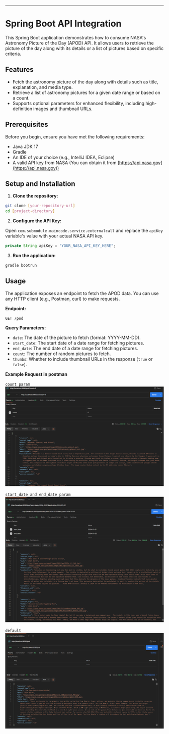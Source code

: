 
---

# Spring Boot API Integration

This Spring Boot application demonstrates how to consume NASA's Astronomy Picture of the Day (APOD) API. It allows users to retrieve the picture of the day along with its details or a list of pictures based on specific criteria.

## Features

- Fetch the astronomy picture of the day along with details such as title, explanation, and media type.
- Retrieve a list of astronomy pictures for a given date range or based on a count.
- Supports optional parameters for enhanced flexibility, including high-definition images and thumbnail URLs.

## Prerequisites

Before you begin, ensure you have met the following requirements:

- Java JDK 17
- Gradle
- An IDE of your choice (e.g., IntelliJ IDEA, Eclipse)
- A valid API key from NASA (You can obtain it from [https://api.nasa.gov](https://api.nasa.gov))

## Setup and Installation

1. **Clone the repository:**

```bash
git clone [your-repository-url]
cd [project-directory]
```

2. **Configure the API Key:**

Open `com.submodule.maincode.service.externalcall` and replace the `apiKey` variable's value with your actual NASA API key.

```java
private String apiKey = "YOUR_NASA_API_KEY_HERE";
```

3. **Run the application:**

```bash
gradle bootrun
```

## Usage

The application exposes an endpoint to fetch the APOD data. You can use any HTTP client (e.g., Postman, curl) to make requests.

**Endpoint:**

```
GET /pod
```

**Query Parameters:**

- `date`: The date of the picture to fetch (format: YYYY-MM-DD).
- `start_date`: The start date of a date range for fetching pictures.
- `end_date`: The end date of a date range for fetching pictures.
- `count`: The number of random pictures to fetch.
- `thumbs`: Whether to include thumbnail URLs in the response (`true` or `false`).

**Example Request in postman**

`count param`
![alt text](image.png)

`start_date and end_date param`
![alt text](image-1.png)

`default`
![alt text](image-2.png)

